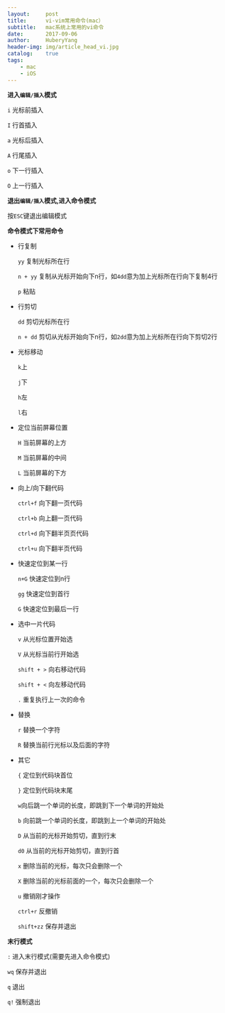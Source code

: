```yaml
--- 
layout:     post                      
title:      vi-vim常用命令(mac）
subtitle:   mac系统上常用的vi命令
date:       2017-09-06                  
author:     HuberyYang                
header-img: img/article_head_vi.jpg
catalog:    true                     
tags:                             
    - mac 
    - iOS
---
```



**进入`编辑/插入`模式**

`i` 光标前插入

`I` 行首插入

`a` 光标后插入

`A` 行尾插入

`o` 下一行插入

`O` 上一行插入

**退出`编辑/插入`模式,进入命令模式**

按`ESC`键退出编辑模式

**命令模式下常用命令**

- 行复制

    `yy` 复制光标所在行

    `n + yy` 复制从光标开始向下n行，如`4dd`意为加上光标所在行向下复制4行

    `p` 粘贴

- 行剪切

    `dd` 剪切光标所在行

     `n + dd` 剪切从光标开始向下n行，如`2dd`意为加上光标所在行向下剪切2行

- 光标移动

    `k`上

    `j`下

    `h`左

    `l`右

- 定位当前屏幕位置

    `H` 当前屏幕的上方

    `M` 当前屏幕的中间

    `L` 当前屏幕的下方

-  向上/向下翻代码

    `ctrl+f` 向下翻一页代码

    `ctrl+b` 向上翻一页代码

    `ctrl+d` 向下翻半页页代码

    `ctrl+u` 向下翻半页代码

- 快速定位到某一行

    `n+G` 快速定位到n行

    `gg` 快速定位到首行

    `G` 快速定位到最后一行

- 选中一片代码

    `v` 从光标位置开始选

    `V` 从光标当前行开始选

    `shift + >` 向右移动代码

    `shift + <` 向左移动代码

    `.` 重复执行上一次的命令

- 替换

  `r` 替换一个字符

  `R` 替换当前行光标以及后面的字符

- 其它

    `{` 定位到代码块首位

    `}` 定位到代码块末尾

    `w`向后跳一个单词的长度，即跳到下一个单词的开始处

    `b` 向前跳一个单词的长度，即跳到上一个单词的开始处

    `D` 从当前的光标开始剪切，直到行末

    `d0` 从当前的光标开始剪切，直到行首

    `x` 删除当前的光标，每次只会删除一个

    `X` 删除当前的光标前面的一个，每次只会删除一个

    `u` 撤销刚才操作

    `ctrl+r` 反撤销

    `shift+zz` 保存并退出

**末行模式**

`:` 进入末行模式(需要先进入命令模式)

`wq` 保存并退出

`q` 退出

`q!` 强制退出
